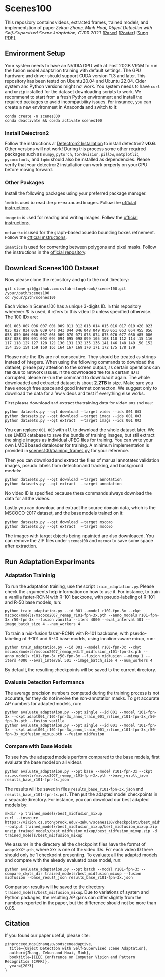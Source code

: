 # Scenes100

This repository contains videos, extracted frames, trained models, and implementation of paper *Zekun Zhang, Minh Hoai, Object Detection with Self-Supervised Scene Adaptation, CVPR 2023* [[Paper](media/)] [[Poster](media/)] [[Supp PDF](media/)].

## Environment Setup

Your system needs to have an NVIDIA GPU with at least 20GB VRAM to run the fusion model adaptation training with default settings. The GPU hardware and driver should support CUDA version 11.3 and later. This repository has been tested on Ubuntu 20.04 and Ubuntu 22.04. Older system and Python versions might not work. You system needs to have `curl` and `unzip` installed for the dataset downloading scripts to work. We recommend to start from a fresh Python environment and install the required packages to avoid incompatibility issues. For instance, you can create a new environment in Anaconda and switch to it:
```console
conda create -n scenes100
conda deactivate && conda activate scenes100
```

### Install Detectron2

Follow the instructions at [Detectron2 Installation](https://detectron2.readthedocs.io/en/latest/tutorials/install.html) to install detectron2 **v0.6**. Other versions will not work! During this process some other required packages such as `numpy`, `pytorch`, `torchvision`, `pillow`, `matplotlib`, `pycocotools`, and `tqdm` should also be installed as dependencies. Please verify that your detectron2 installation can work properly on your GPU before moving forward.

### Other Packages

Install the following packages using your preferred package manager.

`lmdb` is used to read the pre-extracted images. Follow the [official instructions](https://lmdb.readthedocs.io/en/release/).

`imageio` is used for reading and writing images. Follow the [official instructions](https://imageio.readthedocs.io/en/stable/).

`networkx` is used for the graph-based psuedo bounding boxes refinement. Follow the [official instructions](https://networkx.org/documentation/stable/install.html).

`imantics` is used for converting between polygons and pixel masks. Follow the instructions in the [official repository](https://github.com/jsbroks/imantics).

## Download Scenes100 Dataset

Now please clone the repository and go to the root directory:
```console
git clone git@github.com:cvlab-stonybrook/scenes100.git /your/path/scenes100
cd /your/path/scenes100
```
Each video in Scenes100 has a unique 3-digits ID. In this repository wherever *ID* is used, it refers to this video ID unless specified otherwise. The 100 IDs are:

`001 003 005 006 007 008 009 011 012 013 014 015 016 017 019 020 023 025 027 034 036 039 040 043 044 046 048 049 050 051 053 054 055 056 058 059 060 066 067 068 069 070 071 073 074 075 076 077 080 085 086 087 088 090 091 092 093 094 095 098 099 105 108 110 112 114 115 116 117 118 125 127 128 129 130 131 132 135 136 141 146 148 149 150 152 154 156 158 159 160 161 164 167 169 170 171 172 175 178 179`

Please note the IDs are not consecutive. They should be treated as strings instead of integers. When using the following commands to download the dataset, please pay attention to the screen output, as certain operations can fail due to network issues. If the downloaded file for a certain ID is corrupted, please re-run the command to download it again. The whole downloaded and extracted dataset is about **2.2TB** in size. Make sure you have enough free space and good Internet connection. We suggest only to download the data for a few videos and test if everything else works.

First please download and extract the training data for video `001` and `003`:
```console
python datasets.py --opt download --target video --ids 001 003
python datasets.py --opt download --target image --ids 001 003
python datasets.py --opt extract  --target image --ids 001 003
```
You can replace `001 003` with `all` to download the whole dataset later. We use LMDB database to save the bundle of training images, but still extract the single images as individual JPEG files for training. You can write your own LMDB based dataloader for training. A minimum implementation is provided in [scenes100/training_frames.py](https://github.com/cvlab-stonybrook/scenes100/scenes100/training_frames.py) for your reference.

Then you can download and extract the files of manual annotated validation images, pseudo labels from detection and tracking, and background models:
```console
python datasets.py --opt download --target annotation
python datasets.py --opt extract  --target annotation
```
No video ID is specified because these commands always download the data for all the videos.

Lastly you can download and extract the source domain data, which is the MSCOCO-2017 dataset, and the base models trained on it:
```console
python datasets.py --opt download --target mscoco
python datasets.py --opt extract  --target mscoco
```
The images with target objects being inpainted are also downloaded. You can remove the ZIP files under `scenes100` and `mscoco` to save some space after extraction.

## Run Adaptation Experiments

### Adaptation Traininig

To run the adaptation training, use the script `train_adaptation.py`. Please check the arguments help information on how to use it. For instance, to train a vanilla faster-RCNN with R-101 backbone, with pseudo-labeling of R-101 and R-50 base models, run:
```console
python train_adaptation.py --id 001 --model r101-fpn-3x --ckpt mscoco/models/mscoco2017_remap_r101-fpn-3x.pth --anno_models r101-fpn-3x r50-fpn-3x --fusion vanilla --iters 4000 --eval_interval 501 --image_batch_size 4 --num_workers 4
```
To train a mid-fusion faster-RCNN with R-101 backbone, with pseudo-labeling of R-101 and R-50 base models, using location-aware mixup, run:
```console
python train_adaptation.py --id 001 --model r101-fpn-3x --ckpt mscoco/models/mscoco2017_remap_wdiff_midfusion_r101-fpn-3x.pth --anno_models r101-fpn-3x r50-fpn-3x --fusion midfusion --mixup 1 --iters 4000 --eval_interval 501 --image_batch_size 4 --num_workers 4
```
By default, the resulting checkpoints will be saved to the current directory.

### Evaluate Detection Performance

The average precision numbers computed during the training process is not accurate, for they do not involve the non-annotation masks. To get accurate AP numbers for adapted models, run:
```console
python evaluate_adaptation.py --opt single --id 001 --model r101-fpn-3x --ckpt adapt001_r101-fpn-3x_anno_train_001_refine_r101-fpn-3x_r50-fpn-3x.pth --fusion vanilla
python evaluate_adaptation.py --opt single --id 001 --model r101-fpn-3x --ckpt adapt001_r101-fpn-3x_anno_train_001_refine_r101-fpn-3x_r50-fpn-3x_midfusion_mixup.pth --fusion midfusion
```

### Compare with Base Models

To see how the adapted models perform compared to the base models, first evaluate the base model on all videos:
```console
python evaluate_adaptation.py --opt base --model r101-fpn-3x --ckpt mscoco/models/mscoco2017_remap_r101-fpn-3x.pth --base_result_json results_base_r101-fpn-3x.json
```
The results will be saved in files `results_base_r101-fpn-3x.json` and `results_base_r101-fpn-3x.pdf`. Then put the adapted model checkpoints in a separate directory. For instance, you can download our best adapted models by:
```console
mkdir -p trained_models/best_midfusion_mixup
curl --insecure https://vision.cs.stonybrook.edu/~zekun/scenes100/checkpoints/best_midfusion_mixup.zip --output trained_models/best_midfusion_mixup/best_midfusion_mixup.zip
unzip trained_models/best_midfusion_mixup/best_midfusion_mixup.zip -d trained_models/best_midfusion_mixup
```
We assume in the directory all the checkpoint files have the format of `adaptXXX*.pth`, where `XXX` is one of the video IDs. For each video ID there should only be 1 checkpoint presenting. To evaluate all the adapted models and compare with the already evaluated base model, run:
```console
python evaluate_adaptation.py --opt batch --model r101-fpn-3x --compare_ckpts_dir trained_models/best_midfusion_mixup --fusion midfusion --base_result_json results_base_r101-fpn-3x.json
```
Comparison results will be saved to the directory `trained_models/best_midfusion_mixup`. Due to variations of system and Python packages, the resulting AP gains can differ slightly from the numbers reported in the paper, but the difference should not be more than 0.05.

## Citation

If you found our paper useful, please cite:
```
@inproceedings{zhang2023odsceneadaptive,
  title={Object Detection with Self-Supervised Scene Adaptation},
  author={Zhang, Zekun and Hoai, Minh},
  booktitle={IEEE Conference on Computer Vision and Pattern Recognition (CVPR)},
  year={2023}
}
```

